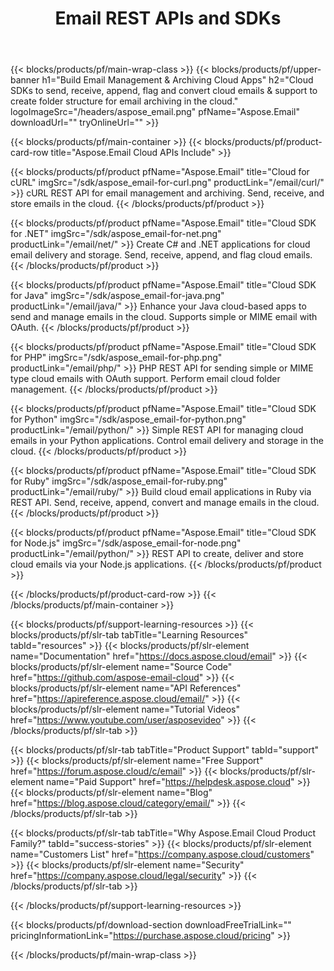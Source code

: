 ﻿---
title: Email REST APIs and SDKs 
description: Cloud SDKs to send, receive, append, flag and convert cloud emails & support to create folder structure for email archiving in the cloud
weight: 10
url: /family
---

{{< blocks/products/pf/main-wrap-class >}}
{{< blocks/products/pf/upper-banner h1="Build Email Management & Archiving Cloud Apps" h2="Cloud SDKs to send, receive, append, flag and convert cloud emails & support to create folder structure for email archiving in the cloud." logoImageSrc="/headers/aspose_email.png" pfName="Aspose.Email" downloadUrl="" tryOnlineUrl="" >}}

{{< blocks/products/pf/main-container >}}
{{< blocks/products/pf/product-card-row title="Aspose.Email Cloud APIs Include" >}}

{{< blocks/products/pf/product pfName="Aspose.Email" title="Cloud for cURL" imgSrc="/sdk/aspose_email-for-curl.png" productLink="/email/curl/" >}}
cURL REST API for email management and archiving. Send, receive, and store emails in the cloud.
{{< /blocks/products/pf/product >}}

{{< blocks/products/pf/product pfName="Aspose.Email" title="Cloud SDK for .NET" imgSrc="/sdk/aspose_email-for-net.png" productLink="/email/net/" >}}
Create C# and .NET applications for cloud email delivery and storage. Send, receive, append, and flag cloud emails.
{{< /blocks/products/pf/product >}}

{{< blocks/products/pf/product pfName="Aspose.Email" title="Cloud SDK for Java" imgSrc="/sdk/aspose_email-for-java.png" productLink="/email/java/" >}}
Enhance your Java cloud-based apps to send and manage emails in the cloud. Supports simple or MIME email with OAuth.
{{< /blocks/products/pf/product >}}

{{< blocks/products/pf/product pfName="Aspose.Email" title="Cloud SDK for PHP" imgSrc="/sdk/aspose_email-for-php.png" productLink="/email/php/" >}}
PHP REST API for sending simple or MIME type cloud emails with OAuth support. Perform email cloud folder management.
{{< /blocks/products/pf/product >}}

{{< blocks/products/pf/product pfName="Aspose.Email" title="Cloud SDK for Python" imgSrc="/sdk/aspose_email-for-python.png" productLink="/email/python/" >}}
Simple REST API for managing cloud emails in your Python applications. Control email delivery and storage in the cloud.
{{< /blocks/products/pf/product >}}

{{< blocks/products/pf/product pfName="Aspose.Email" title="Cloud SDK for Ruby" imgSrc="/sdk/aspose_email-for-ruby.png" productLink="/email/ruby/" >}}
Build cloud email applications in Ruby via REST API. Send, receive, append, convert and manage emails in the cloud.
{{< /blocks/products/pf/product >}}

{{< blocks/products/pf/product pfName="Aspose.Email" title="Cloud SDK for Node.js" imgSrc="/sdk/aspose_email-for-node.png" productLink="/email/python/" >}}
REST API to create, deliver and store cloud emails via your Node.js applications.
{{< /blocks/products/pf/product >}}

{{< /blocks/products/pf/product-card-row >}}
{{< /blocks/products/pf/main-container >}}

{{< blocks/products/pf/support-learning-resources >}}
{{< blocks/products/pf/slr-tab tabTitle="Learning Resources" tabId="resources" >}}
{{< blocks/products/pf/slr-element name="Documentation" href="https://docs.aspose.cloud/email" >}}
{{< blocks/products/pf/slr-element name="Source Code" href="https://github.com/aspose-email-cloud" >}}
{{< blocks/products/pf/slr-element name="API References" href="https://apireference.aspose.cloud/email/" >}}
{{< blocks/products/pf/slr-element name="Tutorial Videos" href="https://www.youtube.com/user/asposevideo" >}}
{{< /blocks/products/pf/slr-tab >}}

{{< blocks/products/pf/slr-tab tabTitle="Product Support" tabId="support" >}}
{{< blocks/products/pf/slr-element name="Free Support" href="https://forum.aspose.cloud/c/email" >}}
{{< blocks/products/pf/slr-element name="Paid Support" href="https://helpdesk.aspose.cloud" >}}
{{< blocks/products/pf/slr-element name="Blog" href="https://blog.aspose.cloud/category/email/" >}}
{{< /blocks/products/pf/slr-tab >}}

{{< blocks/products/pf/slr-tab tabTitle="Why Aspose.Email Cloud Product Family?" tabId="success-stories" >}}
{{< blocks/products/pf/slr-element name="Customers List" href="https://company.aspose.cloud/customers" >}}
{{< blocks/products/pf/slr-element name="Security" href="https://company.aspose.cloud/legal/security" >}}
{{< /blocks/products/pf/slr-tab >}}

{{< /blocks/products/pf/support-learning-resources >}}

{{< blocks/products/pf/download-section downloadFreeTrialLink="" pricingInformationLink="https://purchase.aspose.cloud/pricing" >}}

{{< /blocks/products/pf/main-wrap-class >}}
